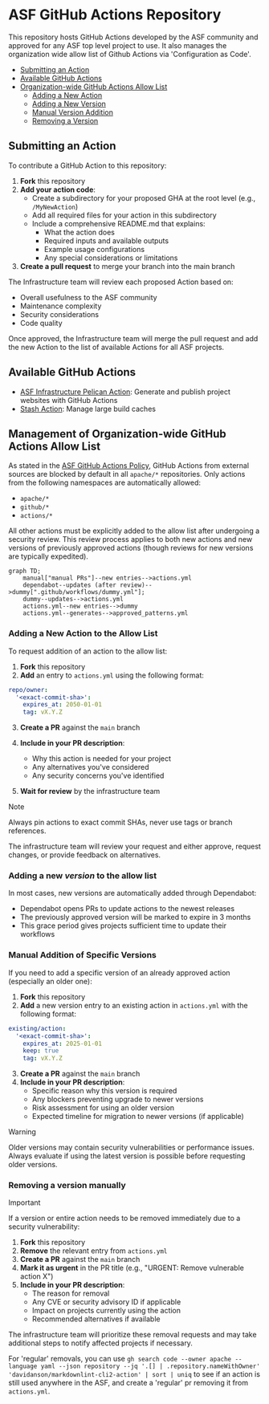 # ASF GitHub Actions Repository

This repository hosts GitHub Actions developed by the ASF community and approved for any ASF top level project to use. It also manages the organization wide allow list of Github Actions via 'Configuration as Code'.

- [Submitting an Action](#submitting-an-action)
- [Available GitHub Actions](#available-github-actions)
- [Organization-wide GitHub Actions Allow List](#management-of-organization-wide-github-actions-allow-list)
  - [Adding a New Action](#adding-a-new-action-to-the-allow-list)
  - [Adding a New Version](#adding-a-new-version-to-the-allow-list)
  - [Manual Version Addition](#manual-addition-of-specific-versions)
  - [Removing a Version](#removing-a-version-manually)

## Submitting an Action

To contribute a GitHub Action to this repository:

1. **Fork** this repository
2. **Add your action code**:
   - Create a subdirectory for your proposed GHA at the root level (e.g., `/MyNewAction`)
   - Add all required files for your action in this subdirectory
   - Include a comprehensive README.md that explains:
     - What the action does
     - Required inputs and available outputs
     - Example usage configurations
     - Any special considerations or limitations
3. **Create a pull request** to merge your branch into the main branch

The Infrastructure team will review each proposed Action based on:
- Overall usefulness to the ASF community
- Maintenance complexity
- Security considerations
- Code quality

Once approved, the Infrastructure team will merge the pull request and add the new Action to the list of available Actions for all ASF projects.

## Available GitHub Actions

  - [ASF Infrastructure Pelican Action](/pelican/README.md): Generate and publish project websites with GitHub Actions
  - [Stash Action](/stash/README.md): Manage large build caches

## Management of Organization-wide GitHub Actions Allow List

As stated in the [ASF GitHub Actions Policy](https://infra.apache.org/github-actions-policy.html), GitHub Actions from external sources are blocked by default in all `apache/*` repositories. Only actions from the following namespaces are automatically allowed:
- `apache/*`
- `github/*`
- `actions/*`

All other actions must be explicitly added to the allow list after undergoing a security review. This review process applies to both new actions and new versions of previously approved actions (though reviews for new versions are typically expedited).

```mermaid
graph TD;
    manual["manual PRs"]--new entries-->actions.yml
    dependabot--updates (after review)-->dummy[".github/workflows/dummy.yml"];
    dummy--updates-->actions.yml
    actions.yml--new entries-->dummy
    actions.yml--generates-->approved_patterns.yml
```

### Adding a New Action to the Allow List

To request addition of an action to the allow list:

1. **Fork** this repository
2. **Add** an entry to `actions.yml` using the following format:

```yaml
repo/owner:
  '<exact-commit-sha>':
    expires_at: 2050-01-01
    tag: vX.Y.Z
```

3. **Create a PR** against the `main` branch
4. **Include in your PR description**:
   - Why this action is needed for your project
   - Any alternatives you've considered
   - Any security concerns you've identified

5. **Wait for review** by the infrastructure team

> [!NOTE]
> Always pin actions to exact commit SHAs, never use tags or branch references.

The infrastructure team will review your request and either approve, request changes, or provide feedback on alternatives.

### Adding a new _version_ to the allow list

In most cases, new versions are automatically added through Dependabot:
- Dependabot opens PRs to update actions to the newest releases
- The previously approved version will be marked to expire in 3 months
- This grace period gives projects sufficient time to update their workflows

### Manual Addition of Specific Versions

If you need to add a specific version of an already approved action (especially an older one):

1. **Fork** this repository
2. **Add** a new version entry to an existing action in `actions.yml` with the following format:

```yaml
existing/action:
  '<exact-commit-sha>':
    expires_at: 2025-01-01
    keep: true
    tag: vX.Y.Z
```

3. **Create a PR** against the `main` branch
4. **Include in your PR description**:
   - Specific reason why this version is required
   - Any blockers preventing upgrade to newer versions
   - Risk assessment for using an older version
   - Expected timeline for migration to newer versions (if applicable)

> [!WARNING]
> Older versions may contain security vulnerabilities or performance issues. Always evaluate if using the latest version is possible before requesting older versions.

### Removing a version manually

> [!IMPORTANT]
> If a version or entire action needs to be removed immediately due to a security vulnerability:

1. **Fork** this repository
2. **Remove** the relevant entry from `actions.yml`
3. **Create a PR** against the `main` branch
4. **Mark it as urgent** in the PR title (e.g., "URGENT: Remove vulnerable action X")
5. **Include in your PR description**:
   - The reason for removal
   - Any CVE or security advisory ID if applicable
   - Impact on projects currently using the action
   - Recommended alternatives if available

The infrastructure team will prioritize these removal requests and may take additional steps to notify affected projects if necessary.

For 'regular' removals, you can use `gh search code --owner apache --language yaml --json repository --jq '.[] | .repository.nameWithOwner' 'davidanson/markdownlint-cli2-action' | sort | uniq` to see if an action is still used anywhere in the ASF, and create a 'regular' pr removing it from `actions.yml`.
